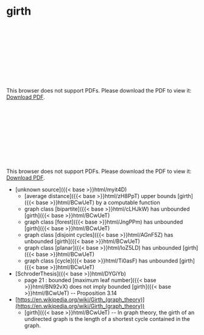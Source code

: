 # girth




<object data="../local_BCwUeT.pdf" type="application/pdf" width="100%" height="480px"><embed src="../local_BCwUeT.pdf"><p>This browser does not support PDFs. Please download the PDF to view it: <a href="../local_BCwUeT.pdf">Download PDF</a>.</p></embed></object>


<object data="../inclusions_BCwUeT.pdf" type="application/pdf" width="100%" height="480px"><embed src="../inclusions_BCwUeT.pdf"><p>This browser does not support PDFs. Please download the PDF to view it: <a href="../inclusions_BCwUeT.pdf">Download PDF</a>.</p></embed></object>

*  [unknown source]({{< base >}}html/myit4D)
    * [average distance]({{< base >}}html/zH8PpT) upper bounds [girth]({{< base >}}html/BCwUeT) by a computable function
    * graph class [bipartite]({{< base >}}html/cLHJkW) has unbounded [girth]({{< base >}}html/BCwUeT)
    * graph class [forest]({{< base >}}html/JngPPm) has unbounded [girth]({{< base >}}html/BCwUeT)
    * graph class [disjoint cycles]({{< base >}}html/AGnF5Z) has unbounded [girth]({{< base >}}html/BCwUeT)
    * graph class [planar]({{< base >}}html/loZ5LD) has unbounded [girth]({{< base >}}html/BCwUeT)
    * graph class [cycle]({{< base >}}html/Ti0asF) has unbounded [girth]({{< base >}}html/BCwUeT)
*  [SchroderThesis]({{< base >}}html/DYGiYb)
    * page 21 : bounded [maximum leaf number]({{< base >}}html/BN92vX) does not imply bounded [girth]({{< base >}}html/BCwUeT) -- Proposition 3.14
*  [https://en.wikipedia.org/wiki/Girth_(graph_theory)](https://en.wikipedia.org/wiki/Girth_(graph_theory))
    * [girth]({{< base >}}html/BCwUeT) -- In graph theory, the girth of an undirected graph is the length of a shortest cycle contained in the graph.
